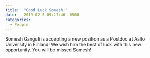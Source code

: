```yaml
---
title:  "Good Luck Somesh!"
date:   2019-02-5 09:27:46 -0500
categories:
  - People
---
```


Somesh Ganguli is accepting a new position as a Postdoc at Aalto University in
Finland! We wish him the best of luck with this new opportunity. You will be
missed Somesh!
